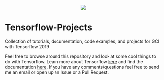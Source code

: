 <div align="center">
  <img src="https://www.tensorflow.org/images/tf_logo_social.png">
</div>

# Tensorflow-Projects
Collection of tutorials, documentation, code examples, and projects for GCI with Tensorflow 2019

Feel free to browse around this repository and look at some cool things to do with Tensorflow. Learn more about Tensorflow [here](https://www.tensorflow.org/learn) and find the documentation [here](https://www.tensorflow.org/api_docs/python/tf). If you have any comments/questions feel free to send me an email or open up an Issue or a Pull Request.
